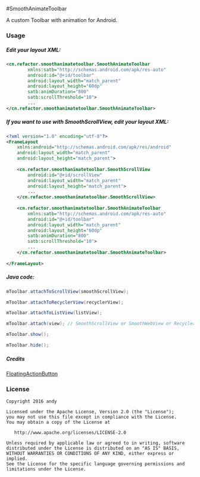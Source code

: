 #SmoothAnimateToolbar


A custom Toolbar with animation for Android.

### Usage
	
##### Edit your layout XML:
~~~ xml
<cn.refactor.smoothanimatetoolbar.SmoothAnimateToolbar
        xmlns:satb="http://schemas.android.com/apk/res-auto"
        android:id="@+id/toolbar"
        android:layout_width="match_parent"
        android:layout_height="60dp"
        satb:animDuration="800"
        satb:scrollThreshold="10">
        ...
</cn.refactor.smoothanimatetoolbar.SmoothAnimateToolbar>
~~~

##### If you want to use with SmoothScrollView, edit your layout XML:
~~~ xml
<?xml version="1.0" encoding="utf-8"?>
<FrameLayout
    xmlns:android="http://schemas.android.com/apk/res/android"
    android:layout_width="match_parent"
    android:layout_height="match_parent">
	
	<cn.refactor.smoothanimatetoolbar.SmoothScrollView
        android:id="@+id/scrollView"
        android:layout_width="match_parent"
        android:layout_height="match_parent">
        ...
    </cn.refactor.smoothanimatetoolbar.SmoothScrollView>
    
    <cn.refactor.smoothanimatetoolbar.SmoothAnimateToolbar
        xmlns:satb="http://schemas.android.com/apk/res-auto"
        android:id="@+id/toolbar"
        android:layout_width="match_parent"
        android:layout_height="60dp"
        satb:animDuration="800"
        satb:scrollThreshold="10">
        ...
    </cn.refactor.smoothanimatetoolbar.SmoothAnimateToolbar>
	    
</FrameLayout>
~~~

##### Java code:
```java
mToolbar.attachToScrollView(smoothScrollView);
```
```java
mToolbar.attachToRecyclerView(recyclerView);
```
```java
mToolbar.attachToListView(listView);
```
```java
mToolbar.attach(view); // SmoothScrollView or SmoothWebView or RecyclerView or ListView
```

```java
mToolbar.show();
```

```java
mToolbar.hide();
```

##### Credits
  [FloatingActionButton](https://github.com/makovkastar/FloatingActionButton)

### License

    Copyright 2016 andy

    Licensed under the Apache License, Version 2.0 (the "License");
    you may not use this file except in compliance with the License.
    You may obtain a copy of the License at

       http://www.apache.org/licenses/LICENSE-2.0

    Unless required by applicable law or agreed to in writing, software
    distributed under the License is distributed on an "AS IS" BASIS,
    WITHOUT WARRANTIES OR CONDITIONS OF ANY KIND, either express or implied.
    See the License for the specific language governing permissions and
    limitations under the License.